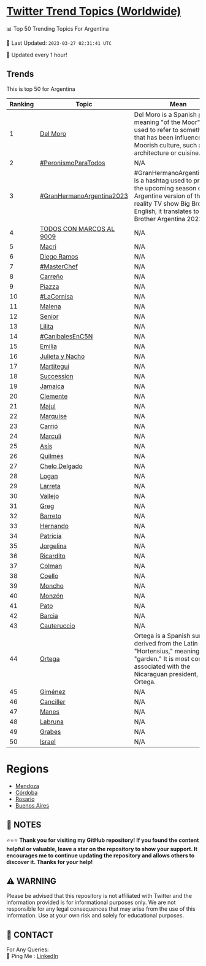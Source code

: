 [Twitter Trend Topics (Worldwide)](https://github.com/ErcinDedeoglu/Twitter-Trend-Topics)
==========


📊 Top 50 Trending Topics For Argentina

📆 Last Updated: `2023-03-27 02:31:41 UTC`

🔧 Updated every 1 hour!


## Trends

This is top 50 for Argentina

| Ranking | Topic | Mean |
| ------- | ------------ | ------------ |
| 1 | [Del Moro](http://twitter.com/search?q=Del+Moro) | Del Moro is a Spanish phrase meaning "of the Moor". It is used to refer to something that has been influenced by Moorish culture, such as architecture or cuisine. |
| 2 | [#PeronismoParaTodos](http://twitter.com/search?q=%23PeronismoParaTodos) | N/A |
| 3 | [#GranHermanoArgentina2023](http://twitter.com/search?q=%23GranHermanoArgentina2023) | #GranHermanoArgentina2023 is a hashtag used to promote the upcoming season of the Argentine version of the reality TV show Big Brother. In English, it translates to "Big Brother Argentina 2023". |
| 4 | [TODOS CON MARCOS AL 9009](http://twitter.com/search?q=TODOS+CON+MARCOS+AL+9009) | N/A |
| 5 | [Macri](http://twitter.com/search?q=Macri) | N/A |
| 6 | [Diego Ramos](http://twitter.com/search?q=Diego+Ramos) | N/A |
| 7 | [#MasterChef](http://twitter.com/search?q=%23MasterChef) | N/A |
| 8 | [Carreño](http://twitter.com/search?q=Carre%c3%b1o) | N/A |
| 9 | [Piazza](http://twitter.com/search?q=Piazza) | N/A |
| 10 | [#LaCornisa](http://twitter.com/search?q=%23LaCornisa) | N/A |
| 11 | [Malena](http://twitter.com/search?q=Malena) | N/A |
| 12 | [Senior](http://twitter.com/search?q=Senior) | N/A |
| 13 | [Lilita](http://twitter.com/search?q=Lilita) | N/A |
| 14 | [#CanibalesEnC5N](http://twitter.com/search?q=%23CanibalesEnC5N) | N/A |
| 15 | [Emilia](http://twitter.com/search?q=Emilia) | N/A |
| 16 | [Julieta y Nacho](http://twitter.com/search?q=Julieta+y+Nacho) | N/A |
| 17 | [Martitegui](http://twitter.com/search?q=Martitegui) | N/A |
| 18 | [Succession](http://twitter.com/search?q=Succession) | N/A |
| 19 | [Jamaica](http://twitter.com/search?q=Jamaica) | N/A |
| 20 | [Clemente](http://twitter.com/search?q=Clemente) | N/A |
| 21 | [Majul](http://twitter.com/search?q=Majul) | N/A |
| 22 | [Marquise](http://twitter.com/search?q=Marquise) | N/A |
| 23 | [Carrió](http://twitter.com/search?q=Carri%c3%b3) | N/A |
| 24 | [Marculi](http://twitter.com/search?q=Marculi) | N/A |
| 25 | [Asís](http://twitter.com/search?q=As%c3%ads) | N/A |
| 26 | [Quilmes](http://twitter.com/search?q=Quilmes) | N/A |
| 27 | [Chelo Delgado](http://twitter.com/search?q=Chelo+Delgado) | N/A |
| 28 | [Logan](http://twitter.com/search?q=Logan) | N/A |
| 29 | [Larreta](http://twitter.com/search?q=Larreta) | N/A |
| 30 | [Vallejo](http://twitter.com/search?q=Vallejo) | N/A |
| 31 | [Greg](http://twitter.com/search?q=Greg) | N/A |
| 32 | [Barreto](http://twitter.com/search?q=Barreto) | N/A |
| 33 | [Hernando](http://twitter.com/search?q=Hernando) | N/A |
| 34 | [Patricia](http://twitter.com/search?q=Patricia) | N/A |
| 35 | [Jorgelina](http://twitter.com/search?q=Jorgelina) | N/A |
| 36 | [Ricardito](http://twitter.com/search?q=Ricardito) | N/A |
| 37 | [Colman](http://twitter.com/search?q=Colman) | N/A |
| 38 | [Coello](http://twitter.com/search?q=Coello) | N/A |
| 39 | [Moncho](http://twitter.com/search?q=Moncho) | N/A |
| 40 | [Monzón](http://twitter.com/search?q=Monz%c3%b3n) | N/A |
| 41 | [Pato](http://twitter.com/search?q=Pato) | N/A |
| 42 | [Barcia](http://twitter.com/search?q=Barcia) | N/A |
| 43 | [Cauteruccio](http://twitter.com/search?q=Cauteruccio) | N/A |
| 44 | [Ortega](http://twitter.com/search?q=Ortega) | Ortega is a Spanish surname derived from the Latin name "Hortensius," meaning "garden." It is most commonly associated with the Nicaraguan president, Daniel Ortega. |
| 45 | [Giménez](http://twitter.com/search?q=Gim%c3%a9nez) | N/A |
| 46 | [Canciller](http://twitter.com/search?q=Canciller) | N/A |
| 47 | [Manes](http://twitter.com/search?q=Manes) | N/A |
| 48 | [Labruna](http://twitter.com/search?q=Labruna) | N/A |
| 49 | [Grabes](http://twitter.com/search?q=Grabes) | N/A |
| 50 | [Israel](http://twitter.com/search?q=Israel) | N/A |



# Regions

* [Mendoza](</Argentina/Mendoza.md>)
* [Córdoba](</Argentina/Córdoba.md>)
* [Rosario](</Argentina/Rosario.md>)
* [Buenos Aires](</Argentina/Buenos Aires.md>)



## 📝 NOTES

⭐⭐⭐ **Thank you for visiting my GitHub repository! If you found the content helpful or valuable, leave a star on the repository to show your support. It encourages me to continue updating the repository and allows others to discover it. Thanks for your help!**


## ⚠️ WARNING

Please be advised that this repository is not affiliated with Twitter and the information provided is for informational purposes only. We are not responsible for any legal consequences that may arise from the use of this information. Use at your own risk and solely for educational purposes.


## 📨 CONTACT

 For Any Queries:  
            🏓 Ping Me : [LinkedIn](https://www.linkedin.com/in/ercindedeoglu/)
